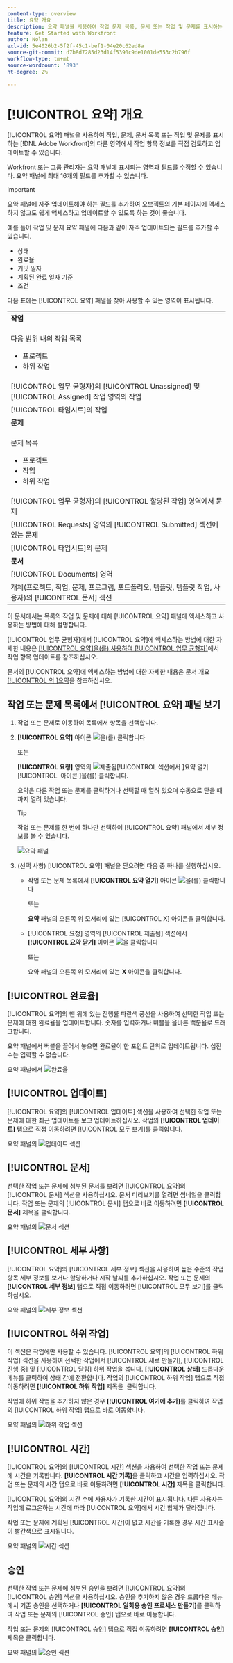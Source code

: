 ```yaml
---
content-type: overview
title: 요약 개요
description: 요약 패널을 사용하여 작업 문제 목록, 문서 또는 작업 및 문제를 표시하는  [!DNL Adobe Workfront] 의 다른 영역에서 작업 항목 정보를 직접 검토하고 업데이트할 수 있습니다.
feature: Get Started with Workfront
author: Nolan
exl-id: 5e4026b2-5f2f-45c1-bef1-04e20c62ed8a
source-git-commit: d7b8d7285d23d14f5390c9de1001de553c2b796f
workflow-type: tm+mt
source-wordcount: '893'
ht-degree: 2%

---
```


# [!UICONTROL 요약] 개요

<!--<span class="preview">The highlighted information on this page refers to functionality not yet generally available. It is available only in the Preview environment for all customers or in Production for customers who enabled fast releases. </span>

<span class="preview">For information about fast releases, see [Enable or disable fast releases for your organization](/help/quicksilver/administration-and-setup/set-up-workfront/configure-system-defaults/enable-fast-release-process.md).</span>

<span class="preview">For information about the current release schedule, see [Second Quarter 2024 release overview](/help/quicksilver/product-announcements/product-releases/24-q2-release-activity/24-q2-release-overview.md).</span> -->

[!UICONTROL 요약] 패널을 사용하여 작업, 문제, 문서 목록 또는 작업 및 문제를 표시하는 [!DNL Adobe Workfront]의 다른 영역에서 작업 항목 정보를 직접 검토하고 업데이트할 수 있습니다.

Workfront 또는 그룹 관리자는 요약 패널에 표시되는 영역과 필드를 수정할 수 있습니다. 요약 패널에 최대 16개의 필드를 추가할 수 있습니다.

>[!IMPORTANT]
>
>요약 패널에 자주 업데이트해야 하는 필드를 추가하여 오브젝트의 기본 페이지에 액세스하지 않고도 쉽게 액세스하고 업데이트할 수 있도록 하는 것이 좋습니다.
>
>예를 들어 작업 및 문제 요약 패널에 다음과 같이 자주 업데이트되는 필드를 추가할 수 있습니다.
>
>* 상태
>* 완료율
>* 커밋 일자
>* 계획된 완료 일자 기준
>* 조건



다음 표에는 [!UICONTROL 요약] 패널을 찾아 사용할 수 있는 영역이 표시됩니다.

<table style="table-layout:auto"> 
 <col data-mc-conditions=""> 
 <tbody> 
  <tr> 
   <td><b>작업</b></td> 
  </tr> 
  <tr> 
   <td> <p>다음 범위 내의 작업 목록</p> 
    <ul> 
     <li>프로젝트</li> 
     <li>하위 작업</li> 
    </ul> </td> 
  </tr> 
  <tr> 
   <td>[!UICONTROL 업무 균형자]의 [!UICONTROL Unassigned] 및 [!UICONTROL Assigned] 작업 영역의 작업</td> 
  </tr> 
   <tr> 
   <td>[!UICONTROL 타임시트]의 작업</td> 
  </tr> 
  <tr data-mc-conditions=""> 
   <td><b>문제</b></td> 
  </tr> 
  <tr data-mc-conditions=""> 
   <td> <p>문제 목록</p> 
    <ul> 
     <li>프로젝트</li> 
     <li>작업</li> 
     <li>하위 작업</li> 
    </ul> </td> 
  </tr> 
  <tr data-mc-conditions=""> 
   <td>[!UICONTROL 업무 균형자]의 [!UICONTROL 할당된 작업] 영역에서 문제</td> 
  </tr> 
  <tr data-mc-conditions=""> 
   <td>[!UICONTROL Requests] 영역의 [!UICONTROL Submitted] 섹션에 있는 문제</td> 
  </tr> 
</tr> 
   <tr> 
   <td>[!UICONTROL 타임시트]의 문제</td> 
  </tr>

<tr data-mc-conditions=""> 
   <td><b>문서</b></td> 
  </tr> 
  <tr data-mc-conditions=""> 
   <td>[!UICONTROL Documents] 영역</td> 
  </tr> 
  <tr data-mc-conditions=""> 
   <td>개체(프로젝트, 작업, 문제, 프로그램, 포트폴리오, 템플릿, 템플릿 작업, 사용자)의 [!UICONTROL 문서] 섹션</td> 
  </tr> 
 </tbody> 
</table>

<!--
<p data-mc-conditions="QuicksilverOrClassic.Draft mode">Workfront administrators can customize the Summary in the Layout Template. For more information, see <a href="../../administration-and-setup/customize-workfront/use-layout-templates/create-and-manage-layout-templates.md" class="MCXref xref">Create and manage layout templates</a>.</p>
-->

이 문서에서는 목록의 작업 및 문제에 대해 [!UICONTROL 요약] 패널에 액세스하고 사용하는 방법에 대해 설명합니다.

[!UICONTROL 업무 균형자]에서 [!UICONTROL 요약]에 액세스하는 방법에 대한 자세한 내용은 [[!UICONTROL 요약]을(를) 사용하여 [!UICONTROL 업무 균형자]](../../resource-mgmt/workload-balancer/update-items-in-summary-panel-in-workload-balancer.md)에서 작업 항목 업데이트를 참조하십시오.

문서의 [!UICONTROL 요약]에 액세스하는 방법에 대한 자세한 내용은 문서 개요[[!UICONTROL 의 &#x200B;]요약](../../documents/managing-documents/summary-for-documents.md)을 참조하십시오.


## 작업 또는 문제 목록에서 [!UICONTROL 요약] 패널 보기

1. 작업 또는 문제로 이동하여 목록에서 항목을 선택합니다.
1. **[!UICONTROL 요약]** 아이콘 ![](assets/qs-summary-in-new-toolbar-small.png)을(를) 클릭합니다

   또는

   **[!UICONTROL 요청]** 영역의 ![](assets/open-summary-with-text-nwe.png)제출됨[!UICONTROL &#x200B; 섹션에서 &#x200B;]요약 열기[!UICONTROL &#x200B; 아이콘 &#x200B;]을(를) 클릭합니다.

   요약은 다른 작업 또는 문제를 클릭하거나 선택할 때 열려 있으며 수동으로 닫을 때까지 열려 있습니다.

   >[!TIP]
   >
   >작업 또는 문제를 한 번에 하나만 선택하여 [!UICONTROL 요약] 패널에서 세부 정보를 볼 수 있습니다.

   ![요약 패널](assets/summary-panel-for-task-new-comments.png)

1. (선택 사항) [!UICONTROL 요약] 패널을 닫으려면 다음 중 하나를 실행하십시오.

   * 작업 또는 문제 목록에서 **[!UICONTROL 요약 열기]** 아이콘 ![](assets/summary-panel-icon.png)을(를) 클릭합니다

     또는

     **요약** 패널의 오른쪽 위 모서리에 있는 [!UICONTROL X] 아이콘을 클릭합니다.

   * [!UICONTROL 요청] 영역의 [!UICONTROL 제출됨] 섹션에서 **[!UICONTROL 요약 닫기]** 아이콘 ![](assets/close-summary-with-text-nwe.png)을 클릭합니다

     또는

     요약 패널의 오른쪽 위 모서리에 있는 **X** 아이콘을 클릭합니다.

## [!UICONTROL 완료율]

[!UICONTROL 요약]의 맨 위에 있는 진행률 파란색 풍선을 사용하여 선택한 작업 또는 문제에 대한 완료율을 업데이트합니다. 숫자를 입력하거나 버블을 올바른 백분율로 드래그합니다.

요약 패널에서 버블을 끌어서 놓으면 완료율이 한 포인트 단위로 업데이트됩니다. 십진수는 입력할 수 없습니다.

요약 패널에서 ![완료율](assets/summary-overview-percent-complete.png)

## [!UICONTROL 업데이트]

[!UICONTROL 요약]의 [!UICONTROL 업데이트] 섹션을 사용하여 선택한 작업 또는 문제에 대한 최근 업데이트를 보고 업데이트하십시오. 작업의 **[!UICONTROL 업데이트]** 탭으로 직접 이동하려면 [!UICONTROL 모두 보기]를 클릭합니다.

요약 패널의 ![업데이트 섹션](assets/summary-updates-section.png)

## [!UICONTROL 문서]

선택한 작업 또는 문제에 첨부된 문서를 보려면 [!UICONTROL 요약]의 [!UICONTROL 문서] 섹션을 사용하십시오. 문서 미리보기를 열려면 썸네일을 클릭합니다. 작업 또는 문제의 [!UICONTROL 문서] 탭으로 바로 이동하려면 **[!UICONTROL 문서]** 제목을 클릭합니다.

요약 패널의 ![문서 섹션](assets/summary-documents-section.png)

## [!UICONTROL 세부 사항]

[!UICONTROL 요약]의 [!UICONTROL 세부 정보] 섹션을 사용하여 높은 수준의 작업 항목 세부 정보를 보거나 할당하거나 시작 날짜를 추가하십시오. 작업 또는 문제의 **[!UICONTROL 세부 정보]** 탭으로 직접 이동하려면 [!UICONTROL 모두 보기]를 클릭하십시오.



요약 패널의 ![세부 정보 섹션](assets/summary-details-section.png)

## [!UICONTROL 하위 작업]

이 섹션은 작업에만 사용할 수 있습니다. [!UICONTROL 요약]의 [!UICONTROL 하위 작업] 섹션을 사용하여 선택한 작업에서 [!UICONTROL 새로 만들기], [!UICONTROL 진행 중] 및 [!UICONTROL 닫힘] 하위 작업을 봅니다. **[!UICONTROL 상태]** 드롭다운 메뉴를 클릭하여 상태 간에 전환합니다. 작업의 [!UICONTROL 하위 작업] 탭으로 직접 이동하려면 **[!UICONTROL 하위 작업]** 제목을 &#x200B; 클릭합니다.

작업에 하위 작업을 추가하지 않은 경우 **[!UICONTROL 여기에 추가]**&#x200B;를 클릭하여 작업의 [!UICONTROL 하위 작업] 탭으로 바로 이동합니다.

요약 패널의 ![하위 작업 섹션](assets/summary-subtasks-section.png)

## [!UICONTROL 시간]

[!UICONTROL 요약]의 [!UICONTROL 시간] 섹션을 사용하여 선택한 작업 또는 문제에 시간을 기록합니다. **[!UICONTROL 시간 기록]**&#x200B;을 클릭하고 시간을 입력하십시오. 작업 또는 문제의 시간 탭으로 바로 이동하려면 **[!UICONTROL 시간]** 제목을 클릭합니다.

[!UICONTROL 요약]의 시간 수에 사용자가 기록한 시간이 표시됩니다. 다른 사용자는 작업에 로그온하는 시간에 따라 [!UICONTROL 요약]에서 시간 합계가 달라집니다.

작업 또는 문제에 계획된 [!UICONTROL 시간]이 없고 시간을 기록한 경우 시간 표시줄이 빨간색으로 표시됩니다.

요약 패널의 ![시간 섹션](assets/summary-hours-section.png)

## 승인

선택한 작업 또는 문제에 첨부된 승인을 보려면 [!UICONTROL 요약]의 [!UICONTROL 승인] 섹션을 사용하십시오. 승인을 추가하지 않은 경우 드롭다운 메뉴에서 기존 승인을 선택하거나 **[!UICONTROL 일회용 승인 프로세스 만들기]**&#x200B;를 클릭하여 작업 또는 문제의 [!UICONTROL 승인] 탭으로 바로 이동합니다.

작업 또는 문제의 [!UICONTROL 승인] 탭으로 직접 이동하려면 **[!UICONTROL 승인]** 제목을 클릭합니다.

요약 패널의 ![승인 섹션](assets/summary-approvals-section.png)

